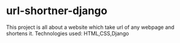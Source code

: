 # url-shortner-django

This project is all about a website which take url of any webpage and shortens it. 
Technologies used: HTML,CSS,Django
